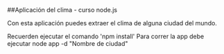 ##Aplicación del clima - curso node.js

Con esta aplicación puedes extraer el clima de alguna ciudad del mundo.

Recuerden ejecutar el comando 'npm install'
Para correr la app debe ejecutar node app  -d "Nombre de ciudad"